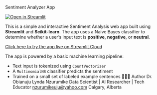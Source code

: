 Sentiment Analyzer App

[![Open in Streamlit](https://static.streamlit.io/badges/streamlit_badge_black_white.svg)](https://nzurumikeuju-sentiment-analyzer.streamlit.app)


This is a simple and interactive Sentiment Analysis web app built using **Streamlit** and **Scikit-learn**. The app uses a Naive Bayes classifier to determine whether a user’s input text is **positive**, **negative**, or **neutral**.

[Click here to try the app live on Streamlit Cloud](https://nzurumikeuju-sentiment-analyzer.streamlit.app)

The app is powered by a basic machine learning pipeline:

- Text input is tokenized using `CountVectorizer`
- A `MultinomialNB` classifier predicts the sentiment
- Trained on a small set of labeled example sentences
👩🏽‍🔬 Author
Dr. Obianuju Lynda Nzurumike
Data Scientist | AI Researcher | Tech Educator
nzurumikeuju@yahoo.com
Calgary, Alberta
